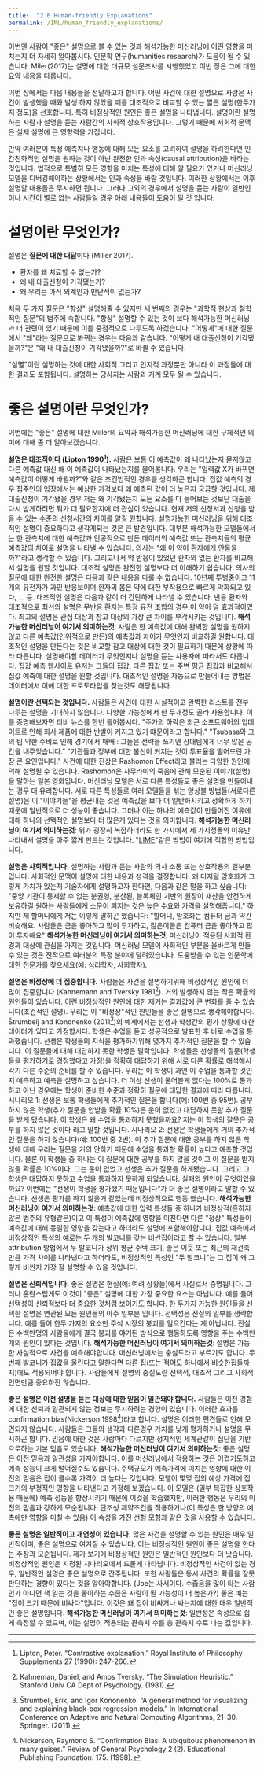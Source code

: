 ```yaml
---
title:  "2.6 Human-friendly Explanations"
permalink: /IML/human_friendly_explanations/
---
```


이번엔 사람이 "좋은" 설명으로 볼 수 있는 것과 해석가능한 머신러닝에 어떤 영향을 미치는지 더 자세히 알아봅시다. 인문학 연구(humanities research)가 도움이 될 수 있습니다. Miler(2017)는 설명에 대한 대규모 설문조사를 시행했었고 이번 장은 그에 대한 요약 내용을 다룹니다.

이번 장에서는 다음 내용들을 전달하고자 합니다. 어떤 사건에 대한 설명으로 사람은 사건이 발생했을 때와 발생 하지 않았을 때를 대조적으로 비교할 수 있는 짧은 설명(한두가지 정도)을 선호합니다. 특히 비정상적인 원인은 좋은 설명을 나타냅니다. 설명이란 설명하는 사람과 설명을 듣는 사람간의 사회적 상호작용입니다. 그렇기 때문에 서회적 문맥은 실제 설명에 큰 영향력을 가집니다.

만약 여러분이 특정 예측치나 행동에 대해 모든 요소를 고려하여 설명을 하려한다면 인간친화적인 설명을 원하는 것이 아닌 완전한 인과 속성(causal attribution)을 바라는 것입니다. 법적으로 특별히 모든 영향을 미치는 특성에 대해 알 필요가 있거나 머신러닝 모델을 디버깅해야하는 상황에서는 인과 속성을 바랄 것입니다. 이러한 상황에서는 이후 설명할 내용들은 무시하면 됩니다. 그러나 그외의 경우에서 설명을 듣는 사람이 일반인이나 시간이 별로 없는 사람들일 경우 아래 내용들이 도움이 될 것 입니다.

# 설명이란 무엇인가?

설명은 **질문에 대한 대답**이다 (Miller 2017).
- 환자를 왜 치료할 수 없는가?
- 왜 내 대출신청이 기각됐는가?
- 왜 우리는 아직 외계인과 만난적이 없는가?

처음 두 가지 질문은 "항상" 설명해줄 수 있지만 세 번째의 경우는 "과학적 현상과 철학적인 질문"의 범주에 속합니다.
"항상" 설명할 수 있는 것이 보다 해석가능한 머신러닝과 더 관련이 있기 때문에 이를 중점적으로 다루도록 하겠습니다. "어떻게"에 대한 질문에서 "왜"라는 질문으로 봐뀌는 경우는 다음과 같습니다. "어떻게 내 대출신청이 기각됐을까?"은 "왜 내 대출신청이 기각됐을까?"로 바뀔 수 있습니다.

"설멸"이란 설명하는 것에 대한 사회적 그리고 인지적 과정뿐만 아니라 이 과정들에 대한 결과도 포함됩니다. 설명하는 당사자는 사람과 기계 모두 될 수 있습니다.

# 좋은 설명이란 무엇인가?

이번에는 "좋은" 설명에 대한 Miiler의 요약과 해석가능한 머신러닝에 대한 구체적인 의미에 대해 좀 더 알아보겠습니다.

**설명은 대조적이다 (Lipton 1990[^1]).** 사람은 보통 이 예측값이 왜 나타났는지 묻지않고 다른 예측값 대신 왜 이 예측값이 나타났는지를 물어봅니다. 우리는 "입력값 X가 바뀌면 예측값이 어떻게 바뀔까?"와 같은 조건법적인 경우를 생각하곤 합니다. 집값 예측의 경우 집주인의 입장에서는 예상한 가격보다 왜 예측된 값이 더 높은지 궁금할 것입니다. 제 대출신청이 기각됐을 경우 저는 왜 기각됐는지 모든 요소를 다 들어보는 것보단 대출을 다시 받게하려면 뭐가 더 필요한지에 더 관심이 있습니다. 현재 저의 신청서과 신청을 받을 수 있는 수준의 신청서간의 차이를 알길 원합니다. 
설명가능한 머신러닝을 위해 대조적인 설명이 중요하다고 생각게되는 것은 큰 발견입니다. 대부분 해석가능한 모델들에서는 한 관측치에 대한 예측값과 인공적으로 만든 데이터의 예측값 또는 관측치들의 평균 예측값의 차이로 설명을 나타낼 수 있습니다. 의사는 "왜 이 약이 환자에게 안들을까?"라고 생각할 수 있습니다. 그리고나서 약 반응이 있었던 환자와 없는 환자를 비교해서 설명을 원할 것입니다. 대조적 설명은 완전한 설명보다 더 이해하기 쉽습니다. 의사의 질문에 대한 완전한 설명은 다음과 같은 내용을 다룰 수 없습니다. 10년째 투병중이고 11개의 유전자가 과민 반응보이며 환자의 몸은 약에 대한 부작용으로 빠르게 악화되고 있다, ... 등. 대조적인 설명은 다음과 같이 더 간단하게 나타낼 수 있습니다. 반응 환자와 대조적으로 최선의 설명은 무반응 환자는 특정 유전 조합의 경우 이 약이 덜 효과적이였다. 최고의 설명은 관심 대상과 참고 대상의 가장 큰 차이를 부각시키는 것입니다. 
**해석가능한 머신러닝이 여기서 의미하는것**: 사람은 한 예측값에 대해 완벽한 설명을 원하지 않고 다른 예측값(인위적으로 만든)의 예측값과 차이가 무엇인지 비교하길 원합니다. 대조적인 설명을 만든다는 것은 비교할 참고 대상에 대한 것이 필요하기 때문에 상황에 따라 다릅니다. 설명해야할 데이터가 무엇인지나 설명을 듣는 사용자에 따라서도 다릅니다. 집값 예측 웹사이트 유저는 그들의 집값, 다른 집값 또는 주변 평균 집값과 비교해서 집값 예측에 대한 설명을 원할 것입니다. 대조적인 설명을 자동으로 만들어내는 방법은 데이터에서 이에 대한 프로토타입을 찾는것도 해당됩니다. 

**설명이란 선택되는 것입니다.** 사람들은 사건에 대한 사실적이고 완벽한 리스트를 전부 다루는 설명을 기대하지 않습니다. 다양한 가능성에서 한 두개정도 골라 사용합니다. 이를 증명해보자면 티비 뉴스를 한번 틀어봅시다. "주가의 하락은 최근 소프트웨어의 업데이트로 인해 회사 제품에 대한 반발이 커지고 있기 떄문이라고 합니다." "Tsubasa와 그의 팀 약한 수비로 인해 경기에서 패배 : 그들은 전략을 쓰기엔 상대팀에게 너무 많은 공간을 내주었습니다." "기관들과 정부에 대한 불신이 커지는 것이 투표율을 떨어뜨린 가장 큰 요인입니다." 
사건에 대한 진상은 Rashomon Effect라고 불리는 다양한 원인에 의해 설명될 수 있습니다. Rashomon은 사무라이의 죽음에 관해 모순된 이야기(설명)을 말하는 일본 영화입니다. 머신러닝 모델은 서로 다른 특성들로 좋은 설명을 만들어내는 경우 더 유리합니다. 서로 다른 특성들로 여러 모델들을 섞는 앙상블 방법들(서로다른 설명)은 이 "이야기들"을 평균내는 것은 예측값을 보다 더 일반화시키고 정확하게 하기 때문에 일반적으로 더 성능이 좋습니다. 그러나 이는 하나의 예측값이 만들어진 이유에 대해 하나의 선택적인 설명보다 더 많은게 있다는 것을 의미합니다. 
**해석가능한 머신러닝이 여기서 의미하는것**: 뭐가 굉장히 복잡하더라도 한 가지에서 세 가지정돌의 이유만 나타내서 설명을 아주 짧게 만드는 것입니다. "[LIME](https://tootouch.github.io/IML/local_surrogate/)"같은 방법이 여기에 적합한 방법입니다.

**설명은 사회적입니다.** 설명하는 사람과 듣는 사람의 의사 소통 또는 상호작용의 일부분입니다. 사회적인 문맥이 설명에 대한 내용과 성격을 결정합니다. 왜 디지털 암호화가 그렇게 가치가 있는지 기술자에게 설명하고자 한다면, 다음과 같은 말을 하고 싶습니다: "중앙 기관이 통제할 수 없는 분권형, 분산된, 블록체인 기반의 원장이 재산을 안전하게 보유하길 원하는 사람들에게 소문이 퍼지는 것은 높은 수요와 가격을 설명해줍니다." 하지만 제 할머니에게 저는 이렇게 말하곤 했습니다: "할머니, 암호화는 컴퓨터 금과 약간 비슷해요. 사람들은 금을 좋아하고 많이 투자하고, 젊은이들은 컴퓨터 금을 좋아하고 많이 투자해요" 
**해석가능한 머신러닝이 여기서 의미하는것**: 머신러닝이 적용된 사회적 환경과 대상에 관심을 가지는 것입니다. 머신러닝 모델이 사회적인 부분을 올바르게 만들 수 있는 것은 전적으로 여러분의 특정 분야에 달려있습니다. 도움받을 수 있는 인문학에 대한 전문가를 찾으세요(예: 심리학자, 사회학자).

**설명은 비정상에 더 집중합니다.** 사람들은 사건을 설명하기위해 비정상적인 원인에 더 많이 집중합니다 (Kahnemann and Tversky 1981[^2]). 거의 발생하지 않는 작은 확률의 원인들이 있습니다. 이런 비정상적인 원인에 대한 제거는 결과값에 큰 변화를 줄 수 있습니다(조건적인 설명). 우리는 이 "비정상"적인 원인들을 좋은 설명으로 생각해야합니다. Štrumbelj and Kononenko (2011[^3])의 예제에서는 선생과 학생간의 평가 상황에 대한 데이터가 있다고 가정합시다. 학생은 수업을 듣고 성공적으로 발표한 후 바로 수업을 통과했습니다. 선생은 학생들의 지식을 평가하기위해 몇가지 추가적인 질문을 할 수 있습니다. 이 질문들에 대해 대답하지 못한 학생은 탈락입니다. 학생들은 선생들의 질문(학생들을 평가하기로 경정했다고 가정)을 정확히 대답하기 위해 서로 다른 확률로 해석해서 각기 다른 수준의 준비를 할 수 있습니다. 우리는 이 학생이 과연 이 수업을 통과할 것인지 예측하고 예측을 설명하고 싶습니다. 더 이상 선생이 물어볼게 없다는 100%로 통과하고 아닌 경우에는 학생이 준비한 수준과 정확히 질문에 대답한 결과에 따라 다릅니다. 
시나리오 1: 선생은 보통 학생들에게 추가적인 질문을 합니다(예: 100번 중 95번). 공부하지 않은 학생(추가 질문을 안받을 확률 10%)은 운이 없었고 대답하지 못할 추가 질문을 받게 됐습니다. 이 학생은 왜 수업을 통과하지 못했을까요? 저는 이 학생의 잘못은 공부를 하지 않은 것이다 라고 말할 것입니다.
시나리오 2: 선생은 학생들에게 거의 추가적인 질문을 하지 않습니다(예: 100번 중 2번). 이 추가 질문에 대한 공부를 하지 않은 학생에 대해 우리는 질문을 거의 안하기 때문에 수업을 통과할 확률이 높다고 예측할 것입니다. 물론 이 학생들 중 하나는 이 질문에 대한 공부를 하지 않을 것이고 이 질문을 받지 않을 확률은 10%이다. 그는 운이 없었고 선생은 추가 질문을 하게됐습니다. 그리고 그 학생은 대답하지 못하고 수업을 통과하지 못하게 되었습니다. 실패의 원인이 무엇이었을까요? 이번에는 "선생이 학생을 평가했기 때문입니다"가 더 좋은 설명이라고 말할 수 있습니다. 선생은 평가를 하지 않을거 같았는데 비정상적으로 행동 했습니다.
**해석가능한 머신러닝이 여기서 의미하는것**: 예측값에 대한 입력 특성들 중 하나가 비정상적(흔하지않은 범주의 유형같은)이고 이 특성이 예측값에 영향을 미친다면 다른 "정상" 특성들이 예측값에 대해 동일한 영향을 갖는다고 하더라도 설명에 포함해야합니다. 집값 예측에서 비정상적인 특성의 예로는 두 개의 발코니를 갖는 비싼집이라고 할 수 있습니다. 일부 attribution 방법에서 두 발코니가 상위 평균 주택 크기, 좋은 이웃 또는 최근의 재건축만큼 가격 차이를 나타낸다고 하더라도, 비정상적인 특성인 "두 발코니"는 그 집이 왜 그렇게 비싼지 가장 잘 설명할 수 있을 것입니다.

**설명은 신뢰적입니다.** 좋은 설명은 현실(예: 여려 상황들)에서 사실로서 증명됩니다. 그러나 혼란스럽게도 이것이 "좋은" 설명에 대한 가장 중요한 요소는 아닙니다. 예를 들어 선택성이 신뢰적보다 더 중요한 것처럼 보이기도 합니다. 한 두가지 가능한 원인들을 선택한 설명은 연관된 모든 원인들의 아주 일부분 입니다. 선택성은 진실의 일부를 생략합니다. 예를 들어 한두 가지의 요소만 주식 시장의 붕괴를 일으킨다는 게 아닙니다. 진실은 수백만명의 사람들에게 결국 붕괴를 야기된 방식으로 행동하도록 영향을 주는 수백만개의 원인이 있다는 것입니다.
**해석가능한 머신러닝이 여기서 의미하는것**: 설명은 가능한 사실적으로 사건을 예측해야합니다. 머신러닝에서는 충실도라고 부르기도 합니다. 두 번째 발코니가 집값을 올린다고 말한다면 다른 집(또는 적어도 하나에서 비슷한집들까지)에도 적용되어야 합니다. 사람들에게 설명의 충실도란 선택적, 대조적 그리고 사회적인면만큼 중요하진 않습니다.

**좋은 설명은 이전 설명을 듣는 대상에 대한 믿음이 일관돼야 합니다.** 사람들은 이전 경험에 대한 신뢰과 일관되지 않는 정보는 무시하려는 경향이 있습니다. 이러한 효과를 confirmation bias(Nickerson 1998[^4])라고 합니다. 설명은 이러한 편견들로 인해 모면되지 않습니다. 사람들은 그들의 생각과 다른경우 가치를 낮게 평가하거나 설명을 무시하곤 합니다. 믿음에 대한 것은 사람마다 다르지만 정지적인 세계관같이 집단을 기반으로하는 기본 믿음도 있습니다.
**해석가능한 머신러닝이 여기서 의미하는것**: 좋은 설명은 이전 믿음과 일관성을 가져야합니다. 이를 머신러닝에서 적용하는 것은 어렵기도하고 예측 성능이 크게 떨어질수도 있습니다. 주택규모가 예측가격에 미치는 영향에 대한 이전의 믿음은 집이 클수록 가격이 더 높다는 것입니다. 모델이 몇몇 집의 예상 가격에 집 크기의 부정적인 영향을 나타낸다고 가정해 보겠습니다. 이 모델은 (일부 복잡한 상호작용 때문에) 예측 성능을 향상시키기 때문에 이것을 학습했지만, 이러한 행동은 우리의 이전의 믿음과 강하게 모순됩니다. 단조성 제약조건을 적용하거나(이 특성은 한 방향의 예측에만 영향을 미칠 수 있음) 이 속성을 가진 선형 모형과 같은 것을 사용할 수 있습니다.

**좋은 설명은 일반적이고 개연성이 있습니다.** 많은 사건을 설명할 수 있는 원인은 매우 일반적이며, 좋은 설명으로 여겨질 수 있습니다. 이는 비정상적인 원인이 좋은 설명을 한다는 주장과 모순됩니다. 제가 보기에 비정상적인 원인은 일반적인 원인보다 더 낫습니다. 비정상적인 원인은 지정된 시나리오에서 드물게 나타납니다. 비정상적인 사건이 없는 경우, 일반적인 설명은 좋은 설명으로 간주됩니다. 또한 사람들은 동시 사건의 확률을 잘못 판단하는 경향이 있다는 것을 알아야합니다. (Joe는 사서이다. 수줍음을 많이 타는 사람인가 아니면 책 읽는 것을 좋아하는 수줍은 사람이 될 가능성이 더 높은가?) 좋은 예는 "집이 크기 때문에 비싸다"입니다. 이것은 왜 집이 비싸거나 싸는지에 대한 매우 일반적인 좋은 설명입니다.
**해석가능한 머신러닝이 여기서 의미하는것**: 일반성은 속성으로 쉽게 측정할 수 있으며, 이는 설명이 적용되는 관측치 수를 총 관측치 수로 나눈 값입니다.

---

[^1]: Lipton, Peter. “Contrastive explanation.” Royal Institute of Philosophy Supplements 27 (1990): 247-266.

[^2]: Kahneman, Daniel, and Amos Tversky. “The Simulation Heuristic.” Stanford Univ CA Dept of Psychology. (1981).

[^3]: Štrumbelj, Erik, and Igor Kononenko. “A general method for visualizing and explaining black-box regression models.” In International Conference on Adaptive and Natural Computing Algorithms, 21–30. Springer. (2011).

[^4]: Nickerson, Raymond S. “Confirmation Bias: A ubiquitous phenomenon in many guises.” Review of General Psychology 2 (2). Educational Publishing Foundation: 175. (1998).